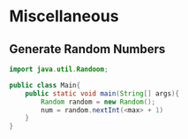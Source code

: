 # Miscellaneous

## Generate Random Numbers 

```java
import java.util.Randoom;

public class Main{
    public static void main(String[] args){
        Random random = new Random();
        num = random.nextInt(<max> + 1)
    }
}
```
